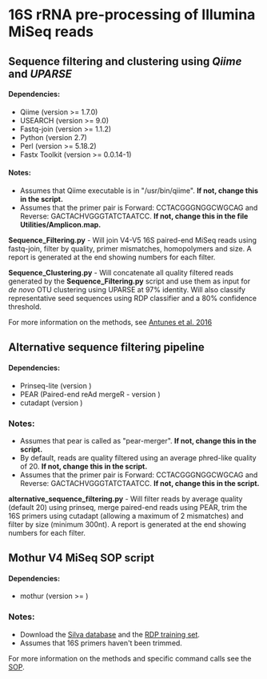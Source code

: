 # 16S rRNA pre-processing of Illumina MiSeq reads

## Sequence filtering and clustering using *Qiime* and *UPARSE* 

#### Dependencies:
* Qiime (version >= 1.7.0)
* USEARCH (version >= 9.0)
* Fastq-join (version >= 1.1.2)
* Python (version 2.7)
* Perl (version >= 5.18.2)
* Fastx Toolkit (version >= 0.0.14-1)

#### Notes:
* Assumes that Qiime executable is in "/usr/bin/qiime". **If not, change this in the script.** 
* Assumes that the primer pair is Forward: CCTACGGGNGGCWGCAG and Reverse: GACTACHVGGGTATCTAATCC. 
**If not, change this in the file Utilities/Amplicon.map.**

**Sequence_Filtering.py** - Will join V4-V5 16S paired-end MiSeq reads using fastq-join, filter by quality, primer mismatches, homopolymers and size. A report is generated at the end showing numbers for each filter. 

**Sequence_Clustering.py** - Will concatenate all quality filtered reads generated by the **Sequence_Filtering.py** script and use them as input for *de novo* OTU clustering using UPARSE at 97% identity. Will also classify representative seed sequences using RDP classifier and a 80% confidence threshold. 

For more information on the methods, see [Antunes et al. 2016](http://www.nature.com/articles/srep38915)

## Alternative sequence filtering pipeline

#### Dependencies:
* Prinseq-lite (version )
* PEAR (Paired-end reAd mergeR - version )
* cutadapt (version )

### Notes:
* Assumes that pear is called as "pear-merger". **If not, change this in the script.**
* By default, reads are quality filtered using an average phred-like quality of 20. **If not, change this in the script.**
* Assumes that the primer pair is Forward: CCTACGGGNGGCWGCAG and Reverse: GACTACHVGGGTATCTAATCC. 
**If not, change this in the script.**

**alternative_sequence_filtering.py** - Will filter reads by average quality (default 20) using prinseq, merge paired-end reads using PEAR, trim the 16S primers using cutadapt (allowing a maximum of 2 mismatches) and filter by size (minimum 300nt). A report is generated at the end showing numbers for each filter.

## Mothur V4 MiSeq SOP script

#### Dependencies:
* mothur (version >= )

### Notes:
* Download the [Silva database](https://www.mothur.org/w/images/9/98/Silva.bacteria.zip) and the [RDP training set](https://www.mothur.org/w/images/5/59/Trainset9_032012.pds.zip). 
* Assumes that 16S primers haven't been trimmed. 

For more information on the methods and specific command calls see the [SOP](https://www.mothur.org/wiki/MiSeq_SOP). 


